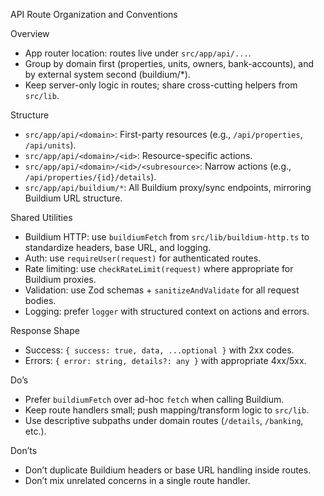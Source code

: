 API Route Organization and Conventions

Overview

- App router location: routes live under `src/app/api/...`.
- Group by domain first (properties, units, owners, bank-accounts), and by external system second (buildium/*).
- Keep server-only logic in routes; share cross-cutting helpers from `src/lib`.

Structure

- `src/app/api/<domain>`: First-party resources (e.g., `/api/properties`, `/api/units`).
- `src/app/api/<domain>/<id>`: Resource-specific actions.
- `src/app/api/<domain>/<id>/<subresource>`: Narrow actions (e.g., `/api/properties/{id}/details`).
- `src/app/api/buildium/*`: All Buildium proxy/sync endpoints, mirroring Buildium URL structure.

Shared Utilities

- Buildium HTTP: use `buildiumFetch` from `src/lib/buildium-http.ts` to standardize headers, base URL, and logging.
- Auth: use `requireUser(request)` for authenticated routes.
- Rate limiting: use `checkRateLimit(request)` where appropriate for Buildium proxies.
- Validation: use Zod schemas + `sanitizeAndValidate` for all request bodies.
- Logging: prefer `logger` with structured context on actions and errors.

Response Shape

- Success: `{ success: true, data, ...optional }` with 2xx codes.
- Errors: `{ error: string, details?: any }` with appropriate 4xx/5xx.

Do’s

- Prefer `buildiumFetch` over ad-hoc `fetch` when calling Buildium.
- Keep route handlers small; push mapping/transform logic to `src/lib`.
- Use descriptive subpaths under domain routes (`/details`, `/banking`, etc.).

Don’ts

- Don’t duplicate Buildium headers or base URL handling inside routes.
- Don’t mix unrelated concerns in a single route handler.

